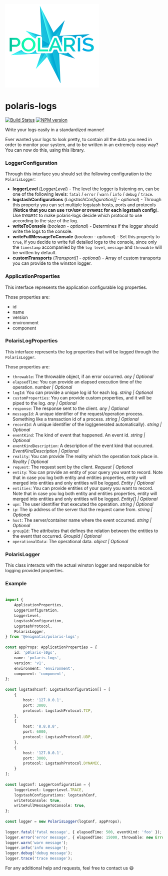 ![Polaris-logo](static/img/polaris-sm.png)

# polaris-logs

[![Build Status](https://travis-ci.com/Enigmatis/polaris-logs.svg?branch=develop)](https://travis-ci.com/Enigmatis/polaris-logs)
[![NPM version](https://img.shields.io/npm/v/@enigmatis/polaris-logs.svg?style=flat-square)](https://www.npmjs.com/package/@enigmatis/polaris-logs)

Write your logs easily in a standardized manner!

Ever wanted your logs to look pretty, to contain all the data you need in order to monitor your system, and to be written in an extremely easy way? You can now do this, using this library.

### LoggerConfiguration

Through this interface you should set the following configuration to the `PolarisLogger`:

-   **loggerLevel** (_LoggerLevel_) - The level the logger is listening on, can be one of the following levels: `fatal` /
    `error` / `warn` / `info` / `debug` / `trace`.
-   **logstashConfigurations** (_LogstashConfiguration[] - optional_) - Through this property you can set multiple logstash
    hosts, ports and protocols (**Notice that you can use `TCP`/`UDP` or `DYNAMIC` for each logstash config**).
    Use `DYNAMIC` to make polaris-logs decide which protocol to use according to the size of the log.
-   **writeToConsole** (_boolean - optional_) - Determines if the logger should write the logs to the console.
-   **writeFullMessageToConsole** (_boolean - optional_) - Set this property to `true`, if you decide to write full
    detailed logs to the console, since only the `timestamp` accompanied by the `log level`, `message` and
    `throwable` will be written by default.
-   **customTransports** (_Transport[] - optional_) - Array of custom transports you can provide to the winston logger.

### ApplicationProperties

This interface represents the application configurable log properties.

Those properties are:

-   id
-   name
-   version
-   environment
-   component

### PolarisLogProperties

This interface represents the log properties that will be logged through the `PolarisLogger`.

Those properties are:

-   `throwable`: The throwable object, if an error occurred. _any | Optional_
-   `elapsedTime`: You can provide an elapsed execution time of the operation. _number | Optional_
-   `logId`: You can provide a unique log id for each log. _string | Optional_
-   `customProperties`: You can provide custom properties, and it will be piped to the log. _any | Optional_
-   `response`: The response sent to the client. _any | Optional_
-   `messageId`: A unique identifier of the request/operation process. Something like a transaction id of a process. _string | Optional_
-   `recordId`: A unique identifier of the log(generated automatically). _string | Optional_
-   `eventKind`: The kind of event that happened. An event id. _string | Optional_
-   `eventKindDescription`: A description of the event kind that occurred. _EventKindDescription | Optional_
-   `reality`: You can provide The reality which the operation took place in. _Reality | Optional_
-   `request`: The request sent by the client. _Request | Optional_
-   `entity`: You can provide an entity of your query you want to record. Note that in case you log both entity and entities properties, entity will merged into entities and only entities will be logged. _Entity | Optional_
-   `entities`: You can provide entities of your query you want to record. Note that in case you log both entity and entities properties, entity will merged into entities and only entities will be logged. _Entity[] | Optional_
-   `upn`: The user identifier that executed the operation. _string | Optional_
-   `ip`: The ip address of the server that the request came from. _string | Optional_
-   `host`: The server/container name where the event occurred. _string | Optional_
-   `groupId`: The attributes that defines the relation between the entities to the event that occurred. _GroupId | Optional_
-   `operationalData`: The operational data. _object | Optional_

### PolarisLogger

This class interacts with the actual winston logger and responsible for logging provided properties.

### Example

```TypeScript

import {
    ApplicationProperties,
    LoggerConfiguration,
    LoggerLevel,
    LogstashConfiguration,
    LogstashProtocol,
    PolarisLogger,
} from '@enigmatis/polaris-logs';

const appProps: ApplicationProperties = {
    id: 'p0laris-l0gs',
    name: 'polaris-logs',
    version: 'v1',
    environment: 'environment',
    component: 'component',
};

const logstashConf: LogstashConfiguration[] = [
    {
        host: '127.0.0.1',
        port: 3000,
        protocol: LogstashProtocol.TCP,
    },
    {
        host: '8.8.8.8',
        port: 6000,
        protocol: LogstashProtocol.UDP,
    },
    {
        host: '127.0.0.1',
        port: 3000,
        protocol: LogstashProtocol.DYNAMIC,
    }
];

const logConf: LoggerConfiguration = {
    loggerLevel: LoggerLevel.TRACE,
    logstashConfigurations: logstashConf,
    writeToConsole: true,
    writeFullMessageToConsole: true,
};

const logger = new PolarisLogger(logConf, appProps);

logger.fatal('fatal message', { elapsedTime: 500, eventKind: 'foo' });
logger.error('error message', { elapsedTime: 15000, throwable: new Error('oops') });
logger.warn('warn message');
logger.info('info message');
logger.debug('debug message');
logger.trace('trace message');

```

For any additional help and requests, feel free to contact us :smile:
